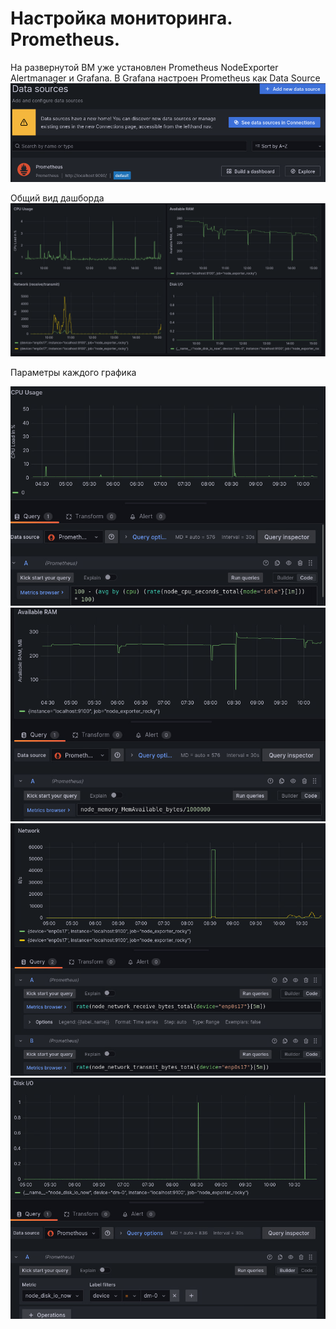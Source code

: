 # Настройка мониторинга. Prometheus.
На развернутой ВМ уже установлен Prometheus NodeExporter Alertmanager и Grafana. 
В Grafana настроен Prometheus как Data Source
![датасорс](./images/dsource.png)

Общий вид дашборда
![дашборд](./images/dboard.png)

Параметры каждого графика

![график1](./images/dboard1.png)
![график2](./images/dboard2.png)
![график3](./images/dboard3.png)
![график4](./images/dboard4.png)